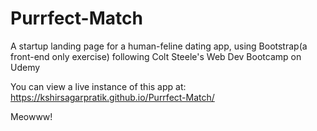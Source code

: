 # Purrfect-Match
A startup landing page for a human-feline dating app, using Bootstrap(a front-end only exercise) following Colt Steele's Web Dev Bootcamp on Udemy

You can view a live instance of this app at: https://kshirsagarpratik.github.io/Purrfect-Match/

Meowww!
